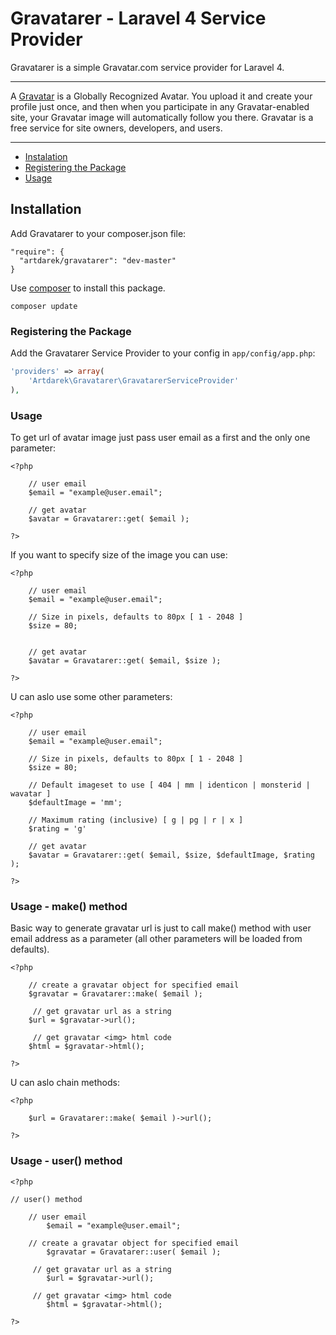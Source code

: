 # Gravatarer - Laravel 4 Service Provider
Gravatarer is a simple Gravatar.com service provider for Laravel 4. 

---

A [Gravatar](http://gravatar.com/) is a Globally Recognized Avatar. You upload it and create 
your profile just once, and then when you participate in any Gravatar-enabled site, your 
Gravatar image will automatically follow you there. Gravatar is a free service for site 
owners, developers, and users.

---

- [Instalation](#instalation)
- [Registering the Package](#registering-the-package)
- [Usage](#usage)

## Installation

Add Gravatarer to your composer.json file:

```
"require": {
  "artdarek/gravatarer": "dev-master"
}
```

Use [composer](http://getcomposer.org) to install this package.

    composer update

### Registering the Package

Add the Gravatarer Service Provider to your config in ``app/config/app.php``:

```php
'providers' => array(
	'Artdarek\Gravatarer\GravatarerServiceProvider'
),
```

### Usage

To get url of avatar image just pass user email as a first and the only one parameter:

```
<?php

	// user email
	$email = "example@user.email";
	
	// get avatar
	$avatar = Gravatarer::get( $email );
    
?>
```

If you want to specify size of the image you can use:

```
<?php

	// user email
	$email = "example@user.email";
	
	// Size in pixels, defaults to 80px [ 1 - 2048 ]
	$size = 80;
	
	
	// get avatar 
	$avatar = Gravatarer::get( $email, $size );

?>
```

U can aslo use some other parameters:

```
<?php

	// user email
	$email = "example@user.email";
	
	// Size in pixels, defaults to 80px [ 1 - 2048 ]
	$size = 80;
	
	// Default imageset to use [ 404 | mm | identicon | monsterid | wavatar ]
	$defaultImage = 'mm';
	
	// Maximum rating (inclusive) [ g | pg | r | x ]
	$rating = 'g'
	
	// get avatar 
	$avatar = Gravatarer::get( $email, $size, $defaultImage, $rating );

?>
```

### Usage - make() method

Basic way to generate gravatar url is just to call make() method with 
user email address as a parameter (all other parameters will be loaded from defaults). 

```
<?php

	// create a gravatar object for specified email
 	$gravatar = Gravatarer::make( $email );
	 
	 // get gravatar url as a string
	$url = $gravatar->url();
	
	 // get gravatar <img> html code
	$html = $gravatar->html();

?>
```

U can aslo chain methods:

```
<?php

	$url = Gravatarer::make( $email )->url();
	
?>
```

### Usage - user() method

```
<?php

// user() method

	// user email
		$email = "example@user.email";
	
	// create a gravatar object for specified email
	 	$gravatar = Gravatarer::user( $email );
	 
	 // get gravatar url as a string
		$url = $gravatar->url();
	
	 // get gravatar <img> html code
		$html = $gravatar->html();
	
?>
```
